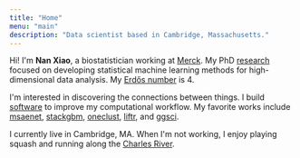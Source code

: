```yaml
---
title: "Home"
menu: "main"
description: "Data scientist based in Cambridge, Massachusetts."
---
```


Hi! I'm **Nan Xiao**, a biostatistician working at [Merck](https://www.merck.com/).
My PhD [research](https://nanx.me/papers/) focused on developing statistical machine learning methods for high-dimensional data analysis.
My [Erdős number](https://mathscinet.ams.org/mathscinet/collaborationFiltered.html?group_target=189017&group_source=1129576) is 4.

I'm interested in discovering the connections between things.
I build [software](https://nanx.me/software/) to improve my computational workflow.
My favorite works include [msaenet](https://nanx.me/msaenet/), [stackgbm](https://nanx.me/stackgbm/), [oneclust](https://nanx.me/oneclust/), [liftr](https://liftr.me/), and [ggsci](https://nanx.me/ggsci/).

I currently live in Cambridge, MA.
When I'm not working, I enjoy playing squash and running along the [Charles River](https://unsplash.com/photos/Npxns5Xj2YQ).
